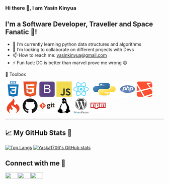 ### Hi there 👋, I am Yasin Kinyua
<!--![GitHub followers](https://img.shields.io/github/followers/yaska1706?label=Github%20Followers&style=social)
![Twitter Follow](https://img.shields.io/twitter/follow/young_swashluv?label=followers&style=social)-->


## I'm a Software Developer, Traveller and Space Fanatic 🔭!


- 🌱 I’m currently learning python data structures and algorithms 
- 👯 I’m looking to collaborate on different projects with Devs
- 📫 How to reach me: yasinkinyua@gmail.com
- ⚡ Fun fact: DC is better than marvel prove me wrong 😄



🧰 Toolbox

<img src="https://github.com/devicons/devicon/blob/master/icons/css3/css3-plain-wordmark.svg" alt="CSS" width="50" height="50"/> <img src="https://github.com/devicons/devicon/blob/master/icons/html5/html5-original.svg" alt="HTML" width="50" height="50"/> <img src="https://github.com/devicons/devicon/blob/master/icons/bootstrap/bootstrap-plain.svg" alt="Bootstrap" width="50" height="50"/> 
<img src="https://github.com/devicons/devicon/blob/master/icons/javascript/javascript-original.svg" alt="JavaScript" width="50" height="50"/> 
<img src="https://github.com/devicons/devicon/blob/master/icons/react/react-original.svg" alt="ReactJS" width="50" height="50"/> <img src="https://github.com/devicons/devicon/blob/master/icons/python/python-original.svg" alt="Python" width="90" height="50"/> 
<img src="https://github.com/devicons/devicon/blob/master/icons/php/php-plain.svg" alt="PHP" width="50" height="50"/>
<img src="https://github.com/devicons/devicon/blob/master/icons/laravel/laravel-plain.svg" alt="Laravel" width="50" height="50"/>
<img src="https://github.com/devicons/devicon/blob/master/icons/codeigniter/codeigniter-plain.svg" alt="Codeigniter" width="50" height="50"/>
<img src="https://github.com/devicons/devicon/blob/master/icons/github/github-original.svg" alt="Github" width="50" height="50"/>
<img src="https://github.com/devicons/devicon/blob/master/icons/git/git-original-wordmark.svg" alt="Git" width="50" height="50"/>
<img src="https://github.com/devicons/devicon/blob/master/icons/linux/linux-plain.svg" alt="Linux" width="50" height="50"/>
<img src="https://github.com/devicons/devicon/blob/master/icons/wordpress/wordpress-original.svg" alt="Wordpress" width="50" height="50"/>
<img src="https://github.com/devicons/devicon/blob/master/icons/npm/npm-original-wordmark.svg" alt="npm" width="50" height="50"/> 

---
## &#x1f4c8; My GitHub Stats 🦸

[![Top Langs](https://github-readme-stats.vercel.app/api/top-langs/?username=yaska1706&hide=java,html,css&theme=radical)](https://github.com/anuraghazra/github-readme-stats)   [![Yaska1706's GitHub stats](https://github-readme-stats.vercel.app/api?username=yaska1706&theme=radical)](https://github.com/anuraghazra/github-readme-stats)


## Connect with me 📱
<img align="left" src="https://cdn.jsdelivr.net/npm/simple-icons@v3/icons/twitter.svg" href="https://twitter.com/yaska_1706" width="40" height="20"/><img align="left" src="https://cdn.jsdelivr.net/npm/simple-icons@v3/icons/linkedin.svg" href= "https://www.linkedin.com/in/yasin-kinyua-murithi/" width="40" height="20"/><img align="left" src="https://cdn.jsdelivr.net/npm/simple-icons@3.13.0/icons/instagram.svg" href= "https://www.instagram.com/_yaska_1706/" width="40" height="20"/>
<!--
**Yaska1706/yaska1706** is a ✨ _special_ ✨ repository because its `README.md` (this file) appears on your GitHub profile.

Here are some ideas to get you started:

- 🔭 I’m currently working on ...
- 🌱 I’m currently learning ...
- 👯 I’m looking to collaborate on ...
- 🤔 I’m looking for help with ...
- 💬 Ask me about ...
- 📫 How to reach me: ...
- 😄 Pronouns: ...
- ⚡ Fun fact: ...
-->
